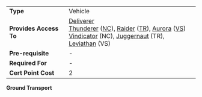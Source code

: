 |     |     |
| --- | --- |
| **Type** | Vehicle |
| **Provides Access To** | [Deliverer](../vehicles/Deliverer.md)  <br>[Thunderer](../vehicles/Thunderer.md) ([NC](../factions/New_Conglomerate.md)), [Raider](../vehicles/Raider.md) ([TR](../factions/Terran_Republic.md)), [Aurora](../vehicles/Aurora.md) ([VS](../factions/Vanu_Sovereignty.md))  <br>[Vindicator](../vehicles/Vindicator.md) (NC), [Juggernaut](../vehicles/Juggernaut.md) (TR), [Leviathan](../vehicles/Leviathan.md) (VS) |
| **Pre-requisite** | -   |
| **Required For** | -   |
| **Cert Point Cost** | 2   |

**Ground Transport**
